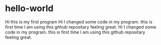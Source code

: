 # hello-world
Hi this is my first program
Hi I changed some code in my program. this is first time I am using this github repositary feeling great.
Hi I changed some code in my program. this is first time I am using this github repositary feeling great.
